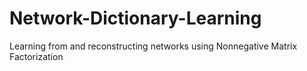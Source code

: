 # Network-Dictionary-Learning
Learning from and reconstructing networks using Nonnegative Matrix Factorization
